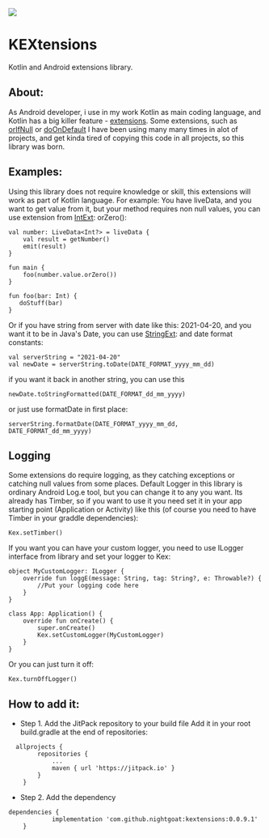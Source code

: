 [![](https://jitpack.io/v/NightGoat/KEXtensions.svg)](https://jitpack.io/#NightGoat/KEXtensions)
# KEXtensions
Kotlin and Android extensions library.

## About:
As Android developer, i use in my work Kotlin as main coding language, and Kotlin has a big killer feature - [extensions](https://kotlinlang.org/docs/extensions.html). Some extensions, such as [orIfNull](https://github.com/NightGoat/KEXtensions/blob/master/KEXtensions/src/main/java/ru/nightgoat/kextensions/OtherExt.kt) or [doOnDefault](https://github.com/NightGoat/KEXtensions/blob/master/KEXtensions/src/main/java/ru/nightgoat/kextensions/HighOrderFunctions.kt) I have been using many many times in alot of projects, and get kinda tired of copying this code in all projects, so this library was born.

## Examples:
Using this library does not require knowledge or skill, this extensions will work as part of Kotlin language. For example:
You have liveData, and you want to get value from it, but your method requires non null values, you can use extension from [IntExt](https://github.com/NightGoat/KEXtensions/blob/master/KEXtensions/src/main/java/ru/nightgoat/kextensions/IntExt.kt): orZero():
```
val number: LiveData<Int?> = liveData {
	val result = getNumber()
	emit(result)
}

fun main {
    foo(number.value.orZero())
}

fun foo(bar: Int) {
   doStuff(bar)
}
```
Or if you have string from server with date like this: 2021-04-20, and you want it to be in Java's Date, you can use [StringExt](https://github.com/NightGoat/KEXtensions/blob/master/KEXtensions/src/main/java/ru/nightgoat/kextensions/StringExt.kt): and date format constants:
```
val serverString = "2021-04-20"
val newDate = serverString.toDate(DATE_FORMAT_yyyy_mm_dd)
```
if you want it back in another string, you can use this
```
newDate.toStringFormatted(DATE_FORMAT_dd_mm_yyyy)
```
or just use formatDate in first place:
```
serverString.formatDate(DATE_FORMAT_yyyy_mm_dd, DATE_FORMAT_dd_mm_yyyy)
```

## Logging
Some extensions do require logging, as they catching exceptions or catching null values from some places. Default Logger in this library is ordinary Android Log.e tool, but you can change it to any you want. Its already has Timber, so if you want to use it you need set it in your app starting point (Application or Activity) like this (of course you need to have Timber in your graddle dependencies):
```
Kex.setTimber()
```
If you want you can have your custom logger, you need to use ILogger interface from library and set your logger to Kex:
```
object MyCustomLogger: ILogger {
    override fun loggE(message: String, tag: String?, e: Throwable?) {
        //Put your logging code here
    }
}

class App: Application() {
    override fun onCreate() {
        super.onCreate()
        Kex.setCustomLogger(MyCustomLogger)
    }
}
```
Or you can just turn it off: 
```
Kex.turnOffLogger()
```

## How to add it:
* Step 1. Add the JitPack repository to your build file
Add it in your root build.gradle at the end of repositories:
```
  allprojects {
		repositories {
			...
			maven { url 'https://jitpack.io' }
		}
	}
```
* Step 2. Add the dependency
```
dependencies {
	        implementation 'com.github.nightgoat:kextensions:0.0.9.1'
	}
```
